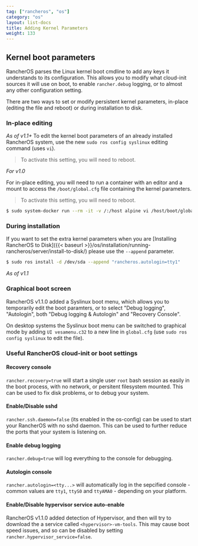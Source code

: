 ```yaml
---
tag: ["rancheros", "os"]
category: "os"
layout: list-docs
title: Adding Kernel Parameters
weight: 133
---
```


## Kernel boot parameters

RancherOS parses the Linux kernel boot cmdline to add any keys it understands to its configuration. This allows you to modify what cloud-init sources it will use on boot, to enable `rancher.debug` logging, or to almost any other configuration setting.

There are two ways to set or modify persistent kernel parameters, in-place (editing the file and reboot) or during installation to disk.

### In-place editing

_As of v1.1+_
To edit the kernel boot parameters of an already installed RancherOS system, use the new `sudo ros config syslinux` editing command (uses `vi`).

> To activate this setting, you will need to reboot.

_For v1.0_

For in-place editing, you will need to run a container with an editor and a mount to access the `/boot/global.cfg` file containing the kernel parameters.

> To activate this setting, you will need to reboot.

```bash
$ sudo system-docker run --rm -it -v /:/host alpine vi /host/boot/global.cfg
```

### During installation

If you want to set the extra kernel parameters when you are [Installing RancherOS to Disk]({{< baseurl >}}/os/installation/running-rancheros/server/install-to-disk/) please use the `--append` parameter.

```bash
$ sudo ros install -d /dev/sda --append "rancheros.autologin=tty1"
```

_As of v1.1_

### Graphical boot screen

RancherOS v1.1.0 added a Syslinux boot menu, which allows you to temporarily edit the boot paramters, or to select "Debug logging", "Autologin", both "Debug logging & Autologin" and "Recovery Console".

On desktop systems the Syslinux boot menu can be switched to graphical mode by adding `UI vesamenu.c32` to a new line in `global.cfg` (use `sudo ros config syslinux` to edit the file).

### Useful RancherOS cloud-init or boot settings

#### Recovery console

`rancher.recovery=true` will start a single user `root` bash session as easily in the boot process, with no network, or persitent filesystem mounted. This can be used to fix disk problems, or to debug your system.

#### Enable/Disable sshd

`rancher.ssh.daemon=false` (its enabled in the os-config) can be used to start your RancherOS with no sshd daemon. This can be used to further reduce the ports that your system is listening on.

#### Enable debug logging

`rancher.debug=true` will log everything to the console for debugging.

#### Autologin console

`rancher.autologin=<tty...>` will automatically log in the sepcified console - common values are `tty1`, `ttyS0` and `ttyAMA0` - depending on your platform.

#### Enable/Disable hypervisor service auto-enable

RancherOS v1.1.0 added detection of Hypervisor, and then will try to download the a service called `<hypervisor>-vm-tools`. This may cause boot speed issues, and so can be disabled by setting `rancher.hypervisor_service=false`.
